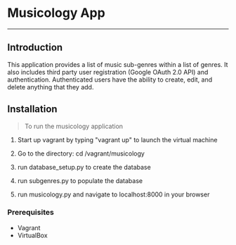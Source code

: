 # Musicology App
---

## Introduction

This application provides a list of music sub-genres within a list of genres. It also includes third party user registration (Google OAuth 2.0 API) and authentication. Authenticated users have the ability to create, edit, and delete anything that they add.


## Installation

> To run the musicology application

1. Start up vagrant by typing "vagrant up" to launch the virtual machine

2. Go to the directory: cd /vagrant/musicology

3. run database_setup.py to create the database

4. run subgenres.py to populate the database

5. run musicology.py and navigate to localhost:8000 in your browser


### Prerequisites

- Vagrant
- VirtualBox
